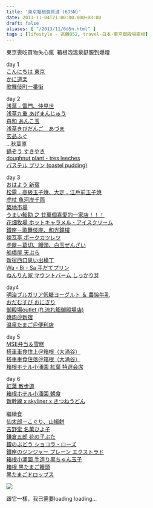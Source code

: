 ```yaml
---
title: '東京箱根食買浸 (6D5N)'
date: 2013-11-04T21:00:00.000+08:00
draft: false
aliases: [ "/2013/11/6d5n.html" ]
tags : [lifestyle - 逃離852, travel-日本-東京御殿場箱根]
---
```


東京喪吃買物失心瘋  
箱根泡溫泉舒服到爆燈


day 1  
[こんにちは 東京](https://hidie.net/tokyo1a/)  
[かに道楽](https://hidie.net/tokyo1b/)  
[歌舞伎町一番街](https://hidie.net/tokyo1c/)  
  

day 2  
[浅草﹣雷門、仲見世](https://hidie.net/tokyo2a/)  
[浅草九重 あげまんじゅう](https://hidie.net/tokyo2b/)  
[舟和 あんこ玉](https://hidie.net/tokyo2c/)  
[浅草きびだんご　あづま](https://hidie.net/tokyo2d/)  
[玄品ふぐ](https://hidie.net/tokyo2e/)  
...秋葉原  
[鍋ぞう すきやき](https://hidie.net/tokyo2f/)  
[doughnut plant - tres leeches](https://hidie.net/tokyo2g/)  
[パステル プリン (pastel pudding)](https://hidie.net/tokyo2h/)

  
day 3  
[おはよう 新宿](https://hidie.net/tokyo3a/)  
[松露﹣高級玉子焼、大定﹣江戶前玉子焼](https://hidie.net/tokyo3b/)  
[虎杖 魚河岸千両](https://hidie.net/tokyo3c/)  
[築地市場](https://hidie.net/tokyo3d/)  
[うまい鮨勘 之 廿萬個喜愛的一家店！！！](https://hidie.net/tokyo3e/)  
[花畑牧場 ホットキャラメル・アイスクリーム](https://hidie.net/tokyo3f/)  
[銀座－歌舞伎座、和光鐘樓](https://hidie.net/tokyo3g/)  
[煉瓦亭 ポークカツレツ](https://hidie.net/tokyo3h/)  
[虎屋－葛切、饅頭、白玉ぜんざい](https://hidie.net/tokyo3i/)  
[船橋屋 天ぷら](https://hidie.net/tokyo3j/)  
[新宿西口思い出横丁](https://hidie.net/tokyo3k/)  
[Wa・Bi・Sa 手だてプリン](https://hidie.net/tokyo3l/)  
[ねんりん家 マウントバーム しっかり芽](https://hidie.net/tokyo3m/l)  
  

day4  
[明治ブルガリア低糖ヨーグルト ＆ 農協牛乳](https://hidie.net/tokyo4a/)  
[おだむすび おにぎり](https://hidie.net/tokyo4b/)  
[御殿場outlet (ft.流れ鮨御殿場店)](https://hidie.net/tokyo4c/)  
[焼肉＠新宿](https://hidie.net/tokyo4d/)  
[温泉たまご＠便利店](https://hidie.net/tokyo4e/)
  

day 5  
[MSE弁当＆雪糕](https://hidie.net/tokyo5a/)  
[搭車車食住上＠箱根（大涌谷）](https://hidie.net/tokyo5b/)  
[搭車車食住落＠箱根（大涌谷）](https://hidie.net/tokyo5c/)  
[箱根ホテル小涌園 紅葉 特選会席](https://hidie.net/tokyo5d/)
  

day 6  
[紅葉 散步道](https://hidie.net/tokyo6a/)  
[箱根ホテル小涌園 朝食](https://hidie.net/tokyo6b/)  
[新幹線 x skyliner x きつねうどん](https://hidie.net/tokyo6c/)

  

繼續食  
[仙太郎－こぐり、山椒餅](https://hidie.net/sentaro/)  
[吉野堂 名菓ひよ子](https://hidie.net/hiyoko/)  
[鎌倉五郎 花の子ぶた](https://hidie.net/kamakuragoropig/)  
[銀のぶどう ショコラ・ローズ](https://hidie.net/ginnobudorose/)  
[銀座のジンジャー プレーン エクストラド](https://hidie.net/ginzaginger/)  
[箱根小涌園 手造り黒ちゃん玉子](https://hidie.net/hakutamago/)  
[箱根 黒たまご饅頭](https://hidie.net/hakutamagocake/)  
[黒たまごドロップス](https://hidie.net/hakutamagocandy/)

  

![](/images/tokyo6d5n.jpg)

跟它一樣，我已需要loading loading...
